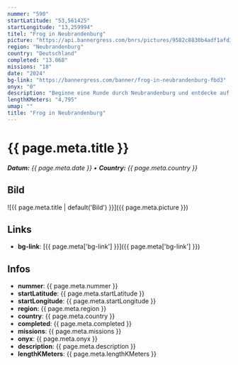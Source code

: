 ```yaml
---
nummer: "590"
startLatitude: "53,561425"
startLongitude: "13,259994"
titel: "Frog in Neubrandenburg"
picture: "https://api.bannergress.com/bnrs/pictures/9582c8830b4adf1afd3623aa41313d9a"
region: "Neubrandenburg"
country: "Deutschland"
completed: "13.068"
missions: "18"
date: "2024"
bg-link: "https://bannergress.com/banner/frog-in-neubrandenburg-fbd3"
onyx: "0"
description: "Beginne eine Runde durch Neubrandenburg und entdecke auf deiner Runde die Sehenswürdigkeiten und Denkmäler der Stadt."
lengthKMeters: "4,795"
umap: ""
title: "Frog in Neubrandenburg"
---
```


# {{ page.meta.title }}
_**Datum:** {{ page.meta.date }} • **Country:** {{ page.meta.country }}_

## Bild
![{{ page.meta.title | default('Bild') }}]({{ page.meta.picture }})

## Links
- **bg-link**: [{{ page.meta['bg-link'] }}]({{ page.meta['bg-link'] }})

## Infos
- **nummer**: {{ page.meta.nummer }}
- **startLatitude**: {{ page.meta.startLatitude }}
- **startLongitude**: {{ page.meta.startLongitude }}
- **region**: {{ page.meta.region }}
- **country**: {{ page.meta.country }}
- **completed**: {{ page.meta.completed }}
- **missions**: {{ page.meta.missions }}
- **onyx**: {{ page.meta.onyx }}
- **description**: {{ page.meta.description }}
- **lengthKMeters**: {{ page.meta.lengthKMeters }}


